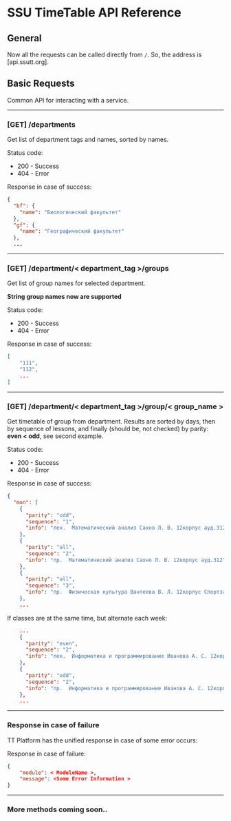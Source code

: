 SSU TimeTable API Reference
==========================

General
-------

Now all the requests can be called directly from `/`.
So, the address is [api.ssutt.org].

Basic Requests
--------------

Common API for interacting with a service.

---
### [GET] /departments

Get list of department tags and names, sorted by names.

Status code:

* 200 - Success
* 404 - Error

Response in case of success:
```json
{
  "bf": {
    "name": "Биологический факультет"
  },
  "gf": {
    "name": "Географический факультет"
  },
  ...
```

---
### [GET] /department/< department_tag >/groups

Get list of group names for selected department.

**String group names now are supported**

Status code:

* 200 - Success
* 404 - Error

Response in case of success:
```json
[
	"111",
	"112",
	...
]
```

---
### [GET] /department/< department_tag >/group/< group_name >

Get timetable of group from department. Results are sorted by days, then by sequence of lessons, and finally (should be, not checked) by parity: **even < odd**, see second example. 

Status code:

* 200 - Success
* 404 - Error

Response in case of success:
```json
{
  "mon": [
    {
      "parity": "odd",
      "sequence": "1",
      "info": "лек.  Математический анализ Сахно Л. В. 12корпус ауд.312"
    },
    {
      "parity": "all",
      "sequence": "2",
      "info": "пр.  Математический анализ Сахно Л. В. 12корпус ауд.312"
    },
    {
      "parity": "all",
      "sequence": "3",
      "info": "пр.  Физическая культура Вантеева В. Л. 12корпус Спортзал"
    },
	...
```
If classes are at the same time, but alternate each week:
```json
	...
	{
      "parity": "even",
      "sequence": "2",
      "info": "лек.  Информатика и программирование Иванова А. С. 12корпус ауд.303 "
    },
    {
      "parity": "odd",
      "sequence": "2",
      "info": "пр.  Информатика и программирование Иванова А. С. 12корпус ауд.30"
    },
    ...
```
	
---
### Response in case of failure
TT Platform has the unified response in case of some error occurs: 

Response in case of failure:
```json
{
	"module": < ModuleName >,
	"message": <Some Error Information >
}
```

----
### More methods coming soon..
